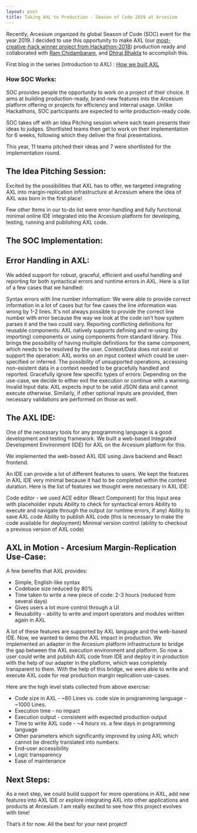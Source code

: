 ```yaml
---
layout: post
title: Taking AXL to Production - Season of Code 2019 at Arcesium
---
```


<link rel="stylesheet" type="text/css" href="{{ site.baseurl }}/post.css" />

Recently, Arcesium organized its global Season of Code (SOC) event for the year 2019. I decided to use this opportunity to make AXL (our [most-creative-hack winner project from Hackathon-2018](https://architkansal.github.io/Arc-Most-Creative-Hack-2018/)) production ready and collaborated with  [Ram Chidambaram](https://www.linkedin.com/in/ramachandran-chidambaram-170071141/),  and [Dhiraj Bhakta](https://www.linkedin.com/in/dhiraj-bhakta-065529113/) to accomplish this.

First blog in the series (introduction to AXL) : [How we built AXL](https://architkansal.github.io/Arc-Most-Creative-Hack-2018/)

### How SOC Works:

SOC provides people the opportunity to work on a project of their choice. It aims at building production-ready, brand-new features into the Arcesium platform offering or projects for efficiency and internal usage. Unlike Hackathons, SOC participants are expected to write production-ready code.

SOC takes off with an Idea Pitching session where each team presents their ideas to judges. Shortlisted teams then get to work on their implementation for 6 weeks, following which they deliver the final presentations.

This year, 11 teams pitched their ideas and 7 were shortlisted for the implementation round.

## The Idea Pitching Session:

Excited by the possibilities that AXL has to offer, we targeted integrating AXL into margin-replication infrastructure at Arcesium where the idea of AXL was born in the first place!


Few other Items in our to-do list were error-handling and fully functional minimal online IDE integrated into the Arcesium platform for developing, testing, running and publishing AXL code.

## The SOC Implementation:

## Error Handling in AXL:

We added support for robust, graceful, efficient and useful handling and reporting for both syntactical errors and runtime errors in AXL. Here is a list of a few cases that we handled:

Syntax errors with line number information: We were able to provide correct information in a lot of cases but for few cases the line information was wrong by 1-2 lines. It's not always possible to provide the correct line number with error because the way we look at the code isn’t how system parses it and the two could vary. 
Reporting conflicting definitions for reusable components: AXL natively supports defining and re-using (by importing) components or using components from standard library. This brings the possibility of having multiple definitions for the same component, which needs to be resolved by the user.
Context/Data does not exist or support the operation: AXL works on an input context which could be user-specified or inferred. The possibility of unsupported operations, accessing non-existent data in a context needed to be gracefully handled and reported.
Gracefully ignore few specific types of errors: Depending on the use-case, we decide to either exit the execution or continue with a warning.
Invalid Input data: AXL expects input to be valid JSON data and cannot execute otherwise. Similarly, if other optional inputs are provided, then necessary validations are performed on those as well.

## The AXL IDE:

One of the necessary tools for any programming language is a good development and testing framework. We built a web-based Integrated Development Environment (IDE) for AXL on the Arcesium platform for this. 


We implemented the web-based AXL IDE using Java backend and React frontend.

An IDE can provide a lot of different features to users. We kept the features in AXL IDE very minimal because it had to be completed within the contest duration. Here is the list of features we thought were necessary in AXL IDE:

Code editor - we used ACE editor (React Component) for this
Input area with placeholder inputs
Ability to check for syntactical errors
Ability to execute and navigate through the output (or runtime errors, if any)
Ability to save AXL code
Ability to publish AXL code (this is necessary to make the code available for deployment)
Minimal version control (ability to checkout a previous version of AXL code)

## AXL in Motion - Arcesium Margin-Replication Use-Case:

A few benefits that AXL provides:

* Simple, English-like syntax 
* Codebase size reduced by 80% 
* Time taken to write a new piece of code: 2-3 hours (reduced from several days)
* Gives users a lot more control through a UI
* Reusability - ability to write and import operators and modules written again in AXL

A lot of these features are supported by AXL language and the web-based IDE. Now, we wanted to demo the AXL impact in production. We implemented an adapter in the Arcesium platform infrastructure to bridge the gap between the AXL execution environment and platform. So now a user could write and publish AXL code from IDE and deploy it in production with the help of our adapter in the platform, which was completely transparent to them. With the help of this bridge, we were able to write and execute AXL code for real production margin replication use-cases. 

Here are the high level stats collected from above exercise:

* Code size in AXL - ~80 Lines vs. code size in programming language - ~1000 Lines.
* Execution time - no impact
* Execution output - consistent with expected production output
* Time to write AXL code - ~4 hours vs. a few days in programming language
* Other parameters which significantly improved by using AXL which cannot be directly translated into numbers:
* End-user accessibility
* Logic transparency
* Ease of maintenance

## Next Steps:

As a next step, we could build support for more operations in AXL, add new features into AXL IDE or explore integrating AXL into other applications and products at Arcesium. I am really excited to see how this project evolves with time! 

That’s it for now. All the best for your next project!

